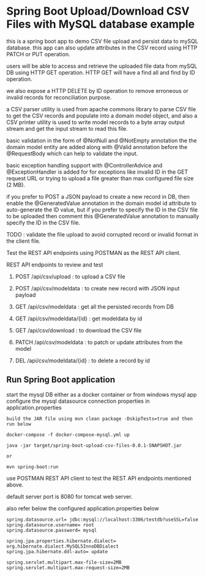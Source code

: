 # Spring Boot Upload/Download CSV Files with MySQL database example

this is a spring boot app to demo CSV file upload and persist data to mySQL database. this app can also update attributes in the CSV record using HTTP PATCH or PUT operation.

users will be able to access and retrieve the uploaded file data from mySQL DB using HTTP GET operation. HTTP GET will have a find all and find by ID operation. 

we also expose a HTTP DELETE by ID operation to remove erroneous or invalid records for reconciliation purpose. 

a CSV parser utility is used from apache commons library to parse CSV file to get the CSV records and populate into a domain model object, and also a CSV printer utility is used to write model records to a byte array output stream and get the input stream to read this file. 

basic validation in the form of @NotNull and @NotEmpty annotation the the domain model entity are added along with @Valid annotation before the @RequestBody which can help to validate the input.

basic exception handling support with @ControllerAdvice and @ExceptionHandler is added for for exceptions like invalid ID in the GET request URL or trying to upload a file greater than max configured file size (2 MB).

if you prefer to POST a JSON payload to create a new record in DB, then enable the @GeneratedValue annotation in the domain model id attribute to auto-generate the ID value, but if you prefer to specify the ID in the CSV file to be uploaded then comment this @GeneratedValue annotation to manually specify the ID in the CSV file.

TODO : validate the file upload to avoid corrupted record or invalid format in the client file. 

Test the REST API endpoints using POSTMAN as the REST API client.

REST API endpoints to review and test 

1) POST /api/csv/upload : to upload a CSV file 

2) POST /api/csv/modeldata : to create new record with JSON input payload

3) GET /api/csv/modeldata : get all the persisted records from DB

4) GET /api/csv/modeldata/{id} : get modeldata by id

5) GET /api/csv/download : to download the CSV file 

6) PATCH /api/csv/modeldata : to patch or update attributes from the model

7) DEL /api/csv/modeldata/{id} : to delete a record by id 

## Run Spring Boot application

start the mysql DB either as a docker container or from windows mysql app 
configure the mysql datasource connection properties in application.properties 

```
build the JAR file using mvn clean package -DskipTests=true and then run below 

docker-compose -f docker-compose-mysql.yml up 

java -jar target/spring-boot-upload-csv-files-0.0.1-SNAPSHOT.jar

or

mvn spring-boot:run

```
use POSTMAN REST API client to test the REST API endpoints mentioned above. 

default server port is 8080 for tomcat web server.

also refer below the configured application.properties below 

```
spring.datasource.url= jdbc:mysql://localhost:3306/testdb?useSSL=false
spring.datasource.username= root
spring.datasource.password= mysql

spring.jpa.properties.hibernate.dialect= org.hibernate.dialect.MySQL5InnoDBDialect
spring.jpa.hibernate.ddl-auto= update

spring.servlet.multipart.max-file-size=2MB
spring.servlet.multipart.max-request-size=2MB

```
